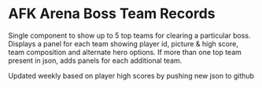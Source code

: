 # AFK Arena Boss Team Records
Single component to show up to 5 top teams for clearing a particular boss. Displays a panel for each team showing player id, picture & high score, team composition and alternate hero options. If more than one top team present in json, adds panels for each additional team.

Updated weekly based on player high scores by pushing new json to github 
